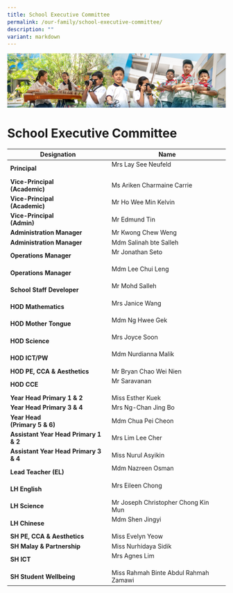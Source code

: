 ```yaml
---
title: School Executive Committee
permalink: /our-family/school-executive-committee/
description: ""
variant: markdown
---
```

![](/images/AboutUs.jpg)

School Executive Committee
==========================


| **Designation**                         | Name                       |
|---------------------------------------|----------------------------|
| **Principal**                         | Mrs Lay See Neufeld<br><br>        |
| **Vice-Principal<br>(Academic)**      | Ms Ariken Charmaine Carrie |
| **Vice-Principal<br>(Academic)**      | Mr Ho Wee Min Kelvin    |
| **Vice-Principal<br>(Admin)**         | Mr Edmund Tin              |
| **Administration Manager<br>**       | Mr Kwong Chew Weng<br>     |
| **Administration Manager<br>**       | Mdm Salinah bte Salleh<br>     |
| **Operations Manager**              | Mr Jonathan Seto<br><br>           |
| **Operations Manager**              | Mdm Lee Chui Leng<br><br>           |
| **School Staff Developer**            | Mr Mohd Salleh<br><br>             |
| **HOD Mathematics**                   | Mrs Janice Wang<br><br>        |
| **HOD Mother Tongue**                 | Mdm Ng Hwee Gek<br><br>            |
| **HOD Science**                 | Mrs Joyce Soon<br><br>            |
| **HOD ICT/PW**                        | Mdm Nurdianna Malik<br><br>        |
| **HOD PE, CCA &amp; Aesthetics**       | Mr Bryan Chao Wei Nien            |
| **HOD CCE**                           | Mr Saravanan<br><br>               |
| **Year Head Primary 1 &amp; 2** | Miss Esther Kuek          |
| **Year Head Primary 3 &amp; 4**           | Mrs Ng-Chan Jing Bo        |
| **Year Head<br>(Primary 5 &amp; 6)**      | Mdm Chua Pei Cheon         |
| **Assistant Year Head Primary 1 &amp; 2** | Mrs Lim Lee Cher          |
| **Assistant Year Head Primary 3 &amp; 4** | Miss Nurul Asyikin          |
| **Lead Teacher (EL)**                 | Mdm Nazreen Osman<br><br>          |
| **LH English**                        | Mrs Eileen Chong<br><br>            |
| **LH Science**                        | Mr Joseph Christopher Chong Kin Mun           |
| **LH Chinese**                        | Mdm Shen Jingyi<br><br>            |
| **SH PE, CCA &amp; Aesthetics**       | Miss Evelyn Yeow            |
| **SH Malay &amp; Partnership**            | Miss Nurhidaya Sidik           |
| **SH ICT**                            |  Mrs Agnes Lim<br><br>         |
| **SH Student Wellbeing**                   | Miss Rahmah Binte Abdul Rahmah Zamawi  |

